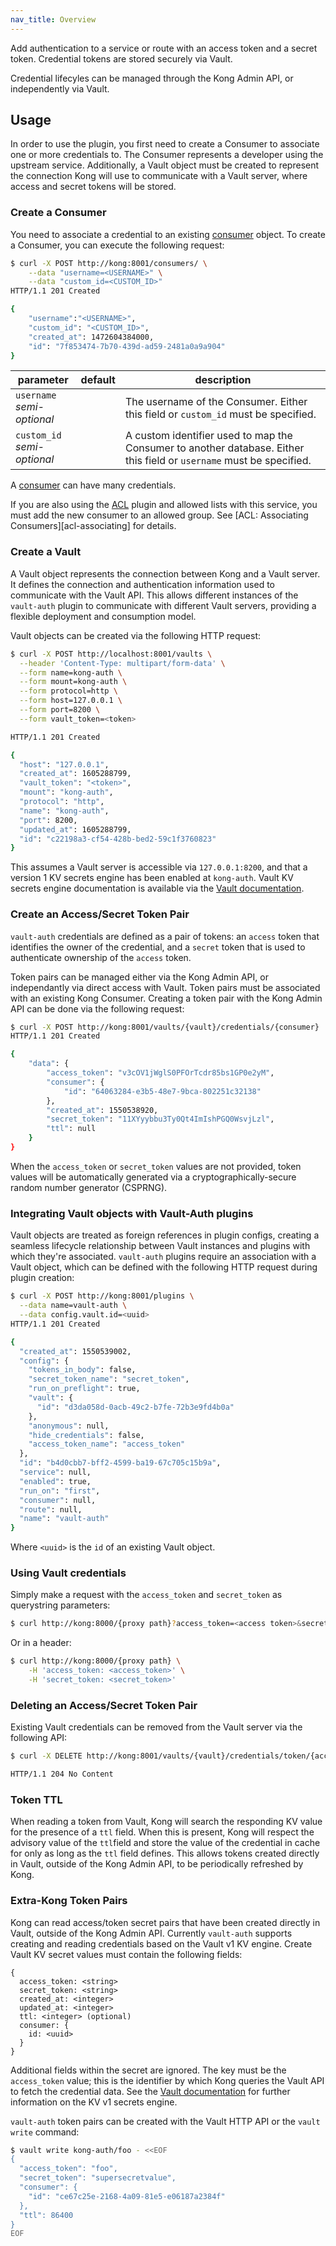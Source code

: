 ```yaml
---
nav_title: Overview
---
```


Add authentication to a service or route with an access token and a secret token. 
Credential tokens are stored securely via Vault. 

Credential lifecyles can be managed through the Kong Admin API, or independently via Vault.

## Usage

In order to use the plugin, you first need to create a Consumer to associate one or more credentials to. The Consumer represents a developer using the upstream service. Additionally, a Vault object must be created to represent the connection Kong will use to communicate with a Vault server, where access and secret tokens will be stored.

### Create a Consumer

You need to associate a credential to an existing [consumer](/gateway/api/admin-ee/latest/#/Consumers) object. To create a Consumer, you can execute the following request:

```bash
$ curl -X POST http://kong:8001/consumers/ \
    --data "username=<USERNAME>" \
    --data "custom_id=<CUSTOM_ID>"
HTTP/1.1 201 Created

{
    "username":"<USERNAME>",
    "custom_id": "<CUSTOM_ID>",
    "created_at": 1472604384000,
    "id": "7f853474-7b70-439d-ad59-2481a0a9a904"
}
```

parameter                      | default | description
---                            | ---     | ---
`username`<br>*semi-optional*  |         | The username of the Consumer. Either this field or `custom_id` must be specified.
`custom_id`<br>*semi-optional* |         | A custom identifier used to map the Consumer to another database. Either this field or `username` must be specified.

A [consumer](/gateway/api/admin-ee/latest/#/Consumers) can have many credentials.

If you are also using the [ACL](/plugins/acl/) plugin and allowed lists with this
service, you must add the new consumer to an allowed group. See
[ACL: Associating Consumers][acl-associating] for details.

### Create a Vault

A Vault object represents the connection between Kong and a Vault server. It defines the connection and authentication information used to communicate with the Vault API. This allows different instances of the `vault-auth` plugin to communicate with different Vault servers, providing a flexible deployment and consumption model.

Vault objects can be created via the following HTTP request:

```bash
$ curl -X POST http://localhost:8001/vaults \
  --header 'Content-Type: multipart/form-data' \
  --form name=kong-auth \
  --form mount=kong-auth \
  --form protocol=http \
  --form host=127.0.0.1 \
  --form port=8200 \
  --form vault_token=<token>
```

```bash
HTTP/1.1 201 Created

{
  "host": "127.0.0.1",
  "created_at": 1605288799,
  "vault_token": "<token>",
  "mount": "kong-auth",
  "protocol": "http",
  "name": "kong-auth",
  "port": 8200,
  "updated_at": 1605288799,
  "id": "c22198a3-cf54-428b-bed2-59c1f3760823"
}
```

This assumes a Vault server is accessible via `127.0.0.1:8200`, and that a version 1 KV secrets engine has been enabled at `kong-auth`. Vault KV secrets engine documentation is available via the [Vault documentation](https://www.vaultproject.io/docs/secrets/kv/kv-v1.html).

### Create an Access/Secret Token Pair

`vault-auth` credentials are defined as a pair of tokens: an `access` token that identifies the owner of the credential, and a `secret` token that is used to authenticate ownership of the `access` token.

Token pairs can be managed either via the Kong Admin API, or independantly via direct access with Vault. Token pairs must be associated with an existing Kong Consumer. Creating a token pair with the Kong Admin API can be done via the following request:

```bash
$ curl -X POST http://kong:8001/vaults/{vault}/credentials/{consumer}
HTTP/1.1 201 Created

{
    "data": {
        "access_token": "v3cOV1jWglS0PFOrTcdr85bs1GP0e2yM",
        "consumer": {
            "id": "64063284-e3b5-48e7-9bca-802251c32138"
        },
        "created_at": 1550538920,
        "secret_token": "11XYyybbu3Ty0Qt4ImIshPGQ0WsvjLzl",
        "ttl": null
    }
}
```

When the `access_token` or `secret_token` values are not provided, token values will be automatically generated via a cryptographically-secure random number generator (CSPRNG).

### Integrating Vault objects with Vault-Auth plugins

Vault objects are treated as foreign references in plugin configs, creating a seamless lifecycle relationship between Vault instances and plugins with which they're associated. `vault-auth` plugins require an association with a Vault object, which can be defined with the following HTTP request during plugin creation:

```bash
$ curl -X POST http://kong:8001/plugins \
  --data name=vault-auth \
  --data config.vault.id=<uuid>
HTTP/1.1 201 Created

{
  "created_at": 1550539002,
  "config": {
    "tokens_in_body": false,
    "secret_token_name": "secret_token",
    "run_on_preflight": true,
    "vault": {
      "id": "d3da058d-0acb-49c2-b7fe-72b3e9fd4b0a"
    },
    "anonymous": null,
    "hide_credentials": false,
    "access_token_name": "access_token"
  },
  "id": "b4d0cbb7-bff2-4599-ba19-67c705c15b9a",
  "service": null,
  "enabled": true,
  "run_on": "first",
  "consumer": null,
  "route": null,
  "name": "vault-auth"
}

```

Where `<uuid>` is the `id` of an existing Vault object.

### Using Vault credentials

Simply make a request with the `access_token` and `secret_token` as querystring parameters:

```bash
$ curl http://kong:8000/{proxy path}?access_token=<access token>&secret_token=<secret token>
```

Or in a header:

```bash
$ curl http://kong:8000/{proxy path} \
    -H 'access_token: <access_token>' \
    -H 'secret_token: <secret_token>'
```

### Deleting an Access/Secret Token Pair

Existing Vault credentials can be removed from the Vault server via the following API:

```bash
$ curl -X DELETE http://kong:8001/vaults/{vault}/credentials/token/{access token}

HTTP/1.1 204 No Content
```

### Token TTL

When reading a token from Vault, Kong will search the responding KV value for the presence of a `ttl` field. When this is present, Kong will respect the advisory value of the `ttl`field and store the value of the credential in cache for only as long as the `ttl` field defines. This allows tokens created directly in Vault, outside of the Kong Admin API, to be periodically refreshed by Kong.

### Extra-Kong Token Pairs

Kong can read access/token secret pairs that have been created directly in Vault, outside of the Kong Admin API. Currently `vault-auth` supports creating and reading credentials based on the Vault v1 KV engine. Create Vault KV secret values must contain the following fields:

```
{
  access_token: <string>
  secret_token: <string>
  created_at: <integer>
  updated_at: <integer>
  ttl: <integer> (optional)
  consumer: {
    id: <uuid>
  }
}
```

Additional fields within the secret are ignored. The key must be the `access_token` value; this is the identifier by which Kong queries the Vault API to fetch the credential data. See the [Vault documentation](https://www.vaultproject.io/docs/secrets/kv/kv-v1.html) for further information on the KV v1 secrets engine.

`vault-auth` token pairs can be created with the Vault HTTP API or the `vault write` command:

```bash
$ vault write kong-auth/foo - <<EOF
{
  "access_token": "foo",
  "secret_token": "supersecretvalue",
  "consumer": {
    "id": "ce67c25e-2168-4a09-81e5-e06187a2384f"
  },
  "ttl": 86400
}
EOF
```
